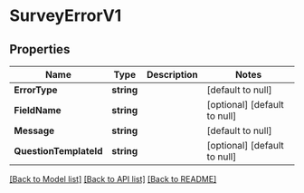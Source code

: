 # SurveyErrorV1

## Properties
Name | Type | Description | Notes
------------ | ------------- | ------------- | -------------
**ErrorType** | **string** |  | [default to null]
**FieldName** | **string** |  | [optional] [default to null]
**Message** | **string** |  | [default to null]
**QuestionTemplateId** | **string** |  | [optional] [default to null]

[[Back to Model list]](../README.md#documentation-for-models) [[Back to API list]](../README.md#documentation-for-api-endpoints) [[Back to README]](../README.md)

